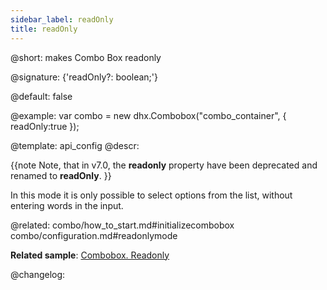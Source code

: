 ```yaml
---
sidebar_label: readOnly
title: readOnly
---          
```


@short: makes Combo Box readonly

@signature: {'readOnly?: boolean;'}

@default: false

@example: 
var combo = new dhx.Combobox("combo_container", { 
    readOnly:true
});

@template:	api_config
@descr: 

{{note Note, that in v7.0, the **readonly** property have been deprecated and renamed to **readOnly**. }}

In this mode it is only possible to select options from the list, without entering words in the input.

@related: combo/how_to_start.md#initializecombobox
combo/configuration.md#readonlymode

**Related sample**: [Combobox. Readonly](https://snippet.dhtmlx.com/igjsuf7y)

@changelog:
